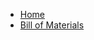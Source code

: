 <!-- markdownlint-disable-next-line first-line-heading -->
- [Home](home)
- [Bill of Materials](bom)
